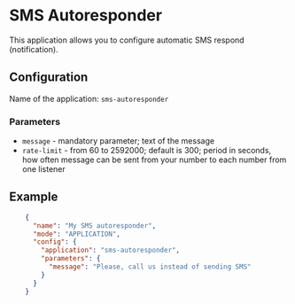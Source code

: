 # SMS Autoresponder

This application allows you to configure automatic SMS respond (notification).

## Configuration

Name of the application: `sms-autoresponder`

### Parameters

* `message` - mandatory parameter; text of the message
* `rate-limit` - from 60 to 2592000; default is 300; period in seconds, how often message can be sent from your number to each number from one listener 

## Example

```json
    {
      "name": "My SMS autoresponder",
      "mode": "APPLICATION",
      "config": {
        "application": "sms-autoresponder",
        "parameters": {
          "message": "Please, call us instead of sending SMS"
        }
      }
    }
```
